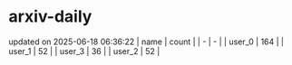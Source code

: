 # arxiv-daily
updated on 2025-06-18 06:36:22
| name | count |
| - | - |
| user_0 | 164 |
| user_1 | 52 |
| user_3 | 36 |
| user_2 | 52 |
